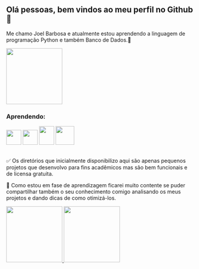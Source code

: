 ## Olá pessoas, bem vindos ao meu perfil no Github 👋
Me chamo Joel Barbosa e atualmente estou aprendendo a linguagem de programação Python e também Banco de Dados.🌱
<main>
  <div>
    <img src="https://media.discordapp.net/attachments/1094326816149348415/1094327572319445073/octocat-1680977780038.png" width="150" height="150"/>
  </div> 
</main>
<aside>
      <h3>Aprendendo:</h3>
      <div display: "grid">
        <img src="https://cdn.jsdelivr.net/gh/devicons/devicon/icons/python/python-original-wordmark.svg" width="40" height="40"/>
        <img src="https://cdn.jsdelivr.net/gh/devicons/devicon/icons/git/git-original.svg" width="40" height="40"/>
        <img src="https://cdn.jsdelivr.net/gh/devicons/devicon/icons/javascript/javascript-original.svg" width="40" height="50"/>
        <img src="https://cdn.jsdelivr.net/gh/devicons/devicon/icons/postgresql/postgresql-original-wordmark.svg" width="50" height="50"/>
      </div>   
 </aside>
<br>
                  

✅ Os diretórios que inicialmente disponibilizo aqui são apenas pequenos projetos que desenvolvo para fins acadêmicos 
mas são bem funcionais e de licensa gratuita.

🔰 Como estou em fase de aprendizagem ficarei muito contente se puder compartilhar também o seu conhecimento comigo 
analisando os meus projetos e dando dicas de como otimizá-los.


<div>
<a href="https://github.com/seu-usuário-aqui">
<img height="150em" " src="https://github-readme-stats.vercel.app/api/top-langs/?username=joelbarbozza&layout=compact&langs_count=7&theme=dracula"/> <img height="150em" src="https://github-readme-stats.vercel.app/api?username=joelbarbozza&show_icons=true&theme=dracula&include_all_commits=true&count_private=true"/>
</div>
